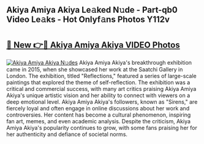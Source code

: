 ## Akiya Amiya Akiya Le𝚊ked N𝚞de - Part-qb0 Video Le𝚊ks - Hot Onlyf𝚊ns Photos Y112v

# <h2><a href="http://ac48756.deff.icu/?id=Akiya+Amiya+Akiya">🔗 New 👉🔴 Akiya Amiya Akiya VIDEO Photos</a></h2>

[![Akiya Amiya Akiya N𝚞des](https://i.imgur.com/rIISA9y.gif)](http://ac48756.deff.icu/?id=Akiya+Amiya+Akiya)
Akiya Amiya Akiya's breakthrough exhibition came in 2015, when she showcased her work at the Saatchi Gallery in London. The exhibition, titled "Reflections," featured a series of large-scale paintings that explored the theme of self-reflection. The exhibition was a critical and commercial success, with many art critics praising Akiya Amiya Akiya's unique artistic vision and her ability to connect with viewers on a deep emotional level. Akiya Amiya Akiya's followers, known as "Sirens," are fiercely loyal and often engage in online discussions about her work and controversies. Her content has become a cultural phenomenon, inspiring fan art, memes, and even academic analysis. Despite the criticism, Akiya Amiya Akiya's popularity continues to grow, with some fans praising her for her authenticity and defiance of societal norms.
